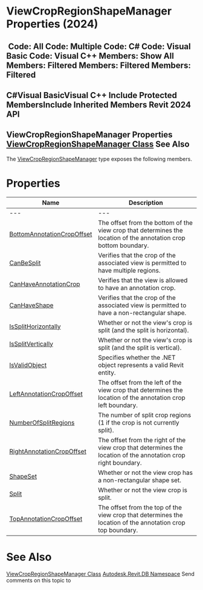 # ViewCropRegionShapeManager Properties (2024)

﻿
 Code: All Code: Multiple Code: C# Code: Visual Basic Code: Visual C++  Members: Show All Members: Filtered Members: Filtered Members: Filtered   
---  
C#Visual BasicVisual C++
Include Protected MembersInclude Inherited Members
Revit 2024 API  
---  
ViewCropRegionShapeManager Properties  
[ViewCropRegionShapeManager Class](2610cb66-5dae-9fc8-4e83-7dfe88085abb.md "ViewCropRegionShapeManager Class") See Also  
---  
The [ViewCropRegionShapeManager](2610cb66-5dae-9fc8-4e83-7dfe88085abb.md "ViewCropRegionShapeManager Class") type exposes the following members.
# Properties
| Name | Description |
| --- | --- |
| --- | --- | --- |
| [BottomAnnotationCropOffset](052f9969-ce4e-40c5-8573-30c4db60a25f.md "BottomAnnotationCropOffset Property") | The offset from the bottom of the view crop that determines the location of the annotation crop bottom boundary. |
| [CanBeSplit](1fc2640b-6c4a-2d85-39a7-2b50f3377145.md "CanBeSplit Property") | Verifies that the crop of the associated view is permitted to have multiple regions. |
| [CanHaveAnnotationCrop](4ed706b0-ed41-3cba-aae5-d75d816b2ae1.md "CanHaveAnnotationCrop Property") | Verifies that the view is allowed to have an annotation crop. |
| [CanHaveShape](4ed96171-c8ac-1623-f1d3-5da38d1bd834.md "CanHaveShape Property") | Verifies that the crop of the associated view is permitted to have a non-rectangular shape. |
| [IsSplitHorizontally](a78e3cd6-58b3-faa0-6e10-02c22fe3bc99.md "IsSplitHorizontally Property") | Whether or not the view's crop is split (and the split is horizontal). |
| [IsSplitVertically](4831f9a4-f3c1-0d83-8387-66618485baa1.md "IsSplitVertically Property") | Whether or not the view's crop is split (and the split is vertical). |
| [IsValidObject](ff38ac8e-6b3b-f9a4-6a26-2669eb661361.md "IsValidObject Property") | Specifies whether the .NET object represents a valid Revit entity. |
| [LeftAnnotationCropOffset](c1df4fe4-5897-2f90-405d-4a05542179e0.md "LeftAnnotationCropOffset Property") | The offset from the left of the view crop that determines the location of the annotation crop left boundary. |
| [NumberOfSplitRegions](2d533b30-7190-442d-1c8b-f436e526c40c.md "NumberOfSplitRegions Property") | The number of split crop regions (1 if the crop is not currently split). |
| [RightAnnotationCropOffset](3858d0de-caaa-8e31-545c-8c0a3c8fb0f2.md "RightAnnotationCropOffset Property") | The offset from the right of the view crop that determines the location of the annotation crop right boundary. |
| [ShapeSet](4e4ddc06-f889-b955-a22d-c870c00526cc.md "ShapeSet Property") | Whether or not the view crop has a non-rectangular shape set. |
| [Split](9fb6ad28-2917-3194-9b71-8fed8461d22b.md "Split Property") | Whether or not the view crop is split. |
| [TopAnnotationCropOffset](b2dce097-7b29-4a40-3b06-cac4cbc49081.md "TopAnnotationCropOffset Property") | The offset from the top of the view crop that determines the location of the annotation crop top boundary. |

# See Also
[ViewCropRegionShapeManager Class](2610cb66-5dae-9fc8-4e83-7dfe88085abb.md "ViewCropRegionShapeManager Class")
[Autodesk.Revit.DB Namespace](87546ba7-461b-c646-cbb1-2cb8f5bff8b2.md "Autodesk.Revit.DB Namespace")
Send comments on this topic to 